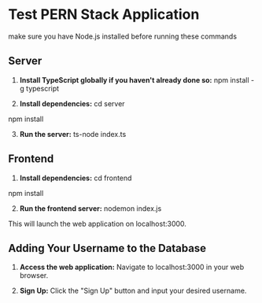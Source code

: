 # Test PERN Stack Application

make sure you have Node.js installed before running these commands

## Server

1. **Install TypeScript globally if you haven't already done so:** npm install -g typescript

2. **Install dependencies:** cd server

npm install

3. **Run the server:** ts-node index.ts

## Frontend

1. **Install dependencies:** cd frontend

npm install

2. **Run the frontend server:** nodemon index.js

This will launch the web application on localhost:3000.

## Adding Your Username to the Database

1. **Access the web application:** 
Navigate to localhost:3000 in your web browser.

2. **Sign Up:** 
Click the "Sign Up" button and input your desired username.

